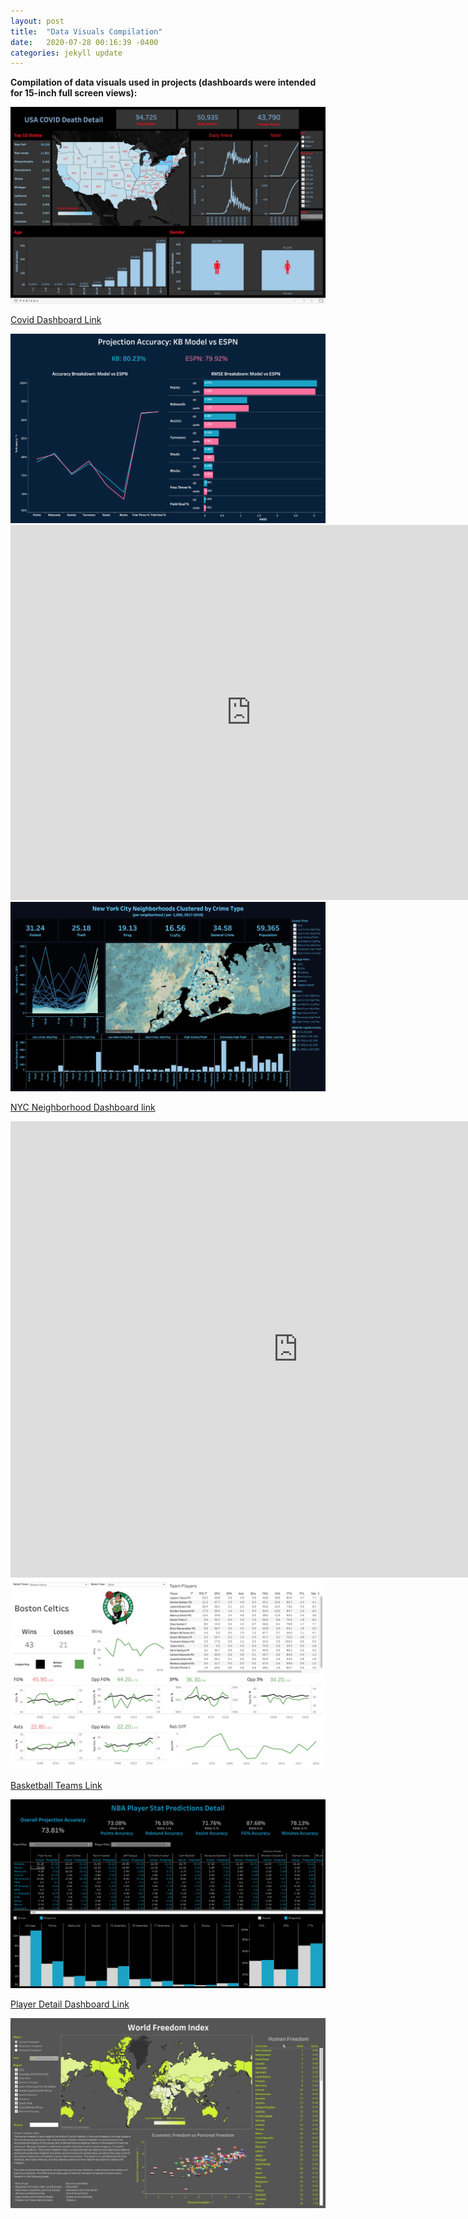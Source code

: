```yaml
---
layout: post
title:  "Data Visuals Compilation"
date:   2020-07-28 00:16:39 -0400
categories: jekyll update
---
```

**Compilation of data visuals used in projects (dashboards were intended for 15-inch full screen views):**

<img src="/assets/img/covid.jpg">

[Covid Dashboard Link](https://public.tableau.com/views/USCOVIDDeathDetail/USCovidDeaths-B3?:language=en&:display_count=y&:origin=viz_share_link)

<img src="/assets/img/KBVESPN.png">

<iframe 
frameborder="0" 
height="600" 
width="770" 
scrolling="no" src="https://public.tableau.com/views/ProjectedvActualVisual/Dashboard5?:language=en&:display_count=y&publish=yes&:origin=viz_share_link:showVizHome=no&:embed=yes">
</iframe>

<img src="/assets/img/NYC-Neighborhood-Dashboard.png">

[NYC Neighborhood Dashboard link](https://public.tableau.com/views/NYCNeighborhoodCrimeTypeClustersv2/Dashboard15?:language=en&:display_count=y&:origin=viz_share_link)

<iframe 
frameborder="0" 
height="730" 
width="920" 
scrolling="no" src="https://public.tableau.com/views/BBallWinPredictor/Dashboard32?:language=en&:display_count=y&:origin=viz_share_link:showVizHome=no&:embed=yes">
</iframe>

<img src="/assets/img/NBATeam.png">

[Basketball Teams Link](https://public.tableau.com/views/BBallAnalysis/Dashboard1?:language=en&:display_count=y&:origin=viz_share_link)

<img src="/assets/img/playerdetail.png">

[Player Detail Dashboard Link](https://public.tableau.com/views/NBAPlayerPredictorDetail/Dashboard14?:language=en&:display_count=y&publish=yes&:origin=viz_share_link)

<img src="/assets/img/HF.jpg">

